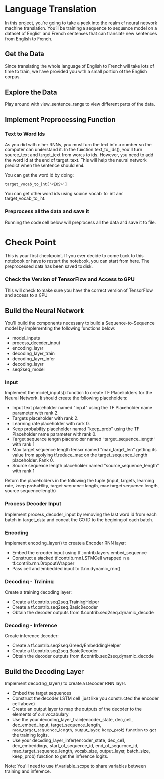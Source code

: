 # Language Translation

In this project, you’re going to take a peek into the realm of neural network machine translation. You’ll be training a sequence to sequence model on a dataset of English and French sentences that can translate new sentences from English to French.

## Get the Data

Since translating the whole language of English to French will take lots of time to train, we have provided you with a small portion of the English corpus.

## Explore the Data

Play around with view_sentence_range to view different parts of the data.

## Implement Preprocessing Function

### Text to Word Ids

As you did with other RNNs, you must turn the text into a number so the computer can understand it. In the function text_to_ids(), you'll turn source_text and target_text from words to ids. However, you need to add the <EOS> word id at the end of target_text. This will help the neural network predict when the sentence should end.

You can get the <EOS> word id by doing:

    target_vocab_to_int['<EOS>']

You can get other word ids using source_vocab_to_int and target_vocab_to_int.

### Preprocess all the data and save it

Running the code cell below will preprocess all the data and save it to file.

# Check Point

This is your first checkpoint. If you ever decide to come back to this notebook or have to restart the notebook, you can start from here. The preprocessed data has been saved to disk.

### Check the Version of TensorFlow and Access to GPU

This will check to make sure you have the correct version of TensorFlow and access to a GPU

## Build the Neural Network

You'll build the components necessary to build a Sequence-to-Sequence model by implementing the following functions below:

- model_inputs
- process_decoder_input
- encoding_layer
- decoding_layer_train
- decoding_layer_infer
- decoding_layer
- seq2seq_model

### Input

Implement the model_inputs() function to create TF Placeholders for the Neural Network. It should create the following placeholders:

- Input text placeholder named "input" using the TF Placeholder name parameter with rank 2.
- Targets placeholder with rank 2.
- Learning rate placeholder with rank 0.
- Keep probability placeholder named "keep_prob" using the TF Placeholder name parameter with rank 0.
- Target sequence length placeholder named "target_sequence_length" with rank 1
- Max target sequence length tensor named "max_target_len" getting its value from applying tf.reduce_max on the target_sequence_length placeholder. Rank 0.
- Source sequence length placeholder named "source_sequence_length" with rank 1

Return the placeholders in the following the tuple (input, targets, learning rate, keep probability, target sequence length, max target sequence length, source sequence length)

### Process Decoder Input

Implement process_decoder_input by removing the last word id from each batch in target_data and concat the GO ID to the begining of each batch.

### Encoding

Implement encoding_layer() to create a Encoder RNN layer:

- Embed the encoder input using tf.contrib.layers.embed_sequence 
- Construct a stacked tf.contrib.rnn.LSTMCell wrapped in a tf.contrib.rnn.DropoutWrapper 
- Pass cell and embedded input to tf.nn.dynamic_rnn() 

### Decoding - Training

Create a training decoding layer:

- Create a tf.contrib.seq2seq.TrainingHelper 
- Create a tf.contrib.seq2seq.BasicDecoder 
- Obtain the decoder outputs from tf.contrib.seq2seq.dynamic_decode 

### Decoding - Inference

Create inference decoder:

- Create a tf.contrib.seq2seq.GreedyEmbeddingHelper 
- Create a tf.contrib.seq2seq.BasicDecoder 
- Obtain the decoder outputs from tf.contrib.seq2seq.dynamic_decode 

## Build the Decoding Layer 

Implement decoding_layer() to create a Decoder RNN layer.

- Embed the target sequences
- Construct the decoder LSTM cell (just like you constructed the encoder cell above)
- Create an output layer to map the outputs of the decoder to the elements of our vocabulary
- Use the your decoding_layer_train(encoder_state, dec_cell, dec_embed_input, target_sequence_length, max_target_sequence_length, output_layer, keep_prob) function to get the training logits.
- Use your decoding_layer_infer(encoder_state, dec_cell, dec_embeddings, start_of_sequence_id, end_of_sequence_id, max_target_sequence_length, vocab_size, output_layer, batch_size, keep_prob) function to get the inference logits.

Note: You'll need to use tf.variable_scope to share variables between training and inference.



